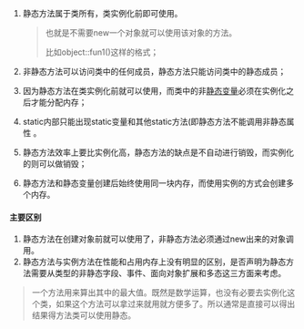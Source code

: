 1. 静态方法属于类所有，类实例化前即可使用。
   
   > 也就是不需要new一个对象就可以使用该对象的方法。
   > 
   > 比如object::fun1()这样的格式；

2. 非静态方法可以访问类中的任何成员，静态方法只能访问类中的静态成员；

3. 因为静态方法在类实例化前就可以使用，而类中的非[静态变量](https://so.csdn.net/so/search?q=静态变量&spm=1001.2101.3001.7020)必须在实例化之后才能分配内存；

4. static内部只能出现static变量和其他static方法(即静态方法不能调用非静态属性 。

5. 静态方法效率上要比实例化高，静态方法的缺点是不自动进行销毁，而实例化的则可以做销毁；

6. 静态方法和静态变量创建后始终使用同一块内存，而使用实例的方式会创建多个内存。

#### **主要区别**

1. 静态方法在创建对象前就可以使用了，非静态方法必须通过new出来的对象调用。
2. 静态方法与实例方法在性能和占用内存上没有明显的区别，是否声明为静态方法需要从类型的非静态字段、事件、面向对象扩展和多态这三方面来考虑。

> 一个方法用来算出其中的最大值。既然是数学运算，也没有必要去实例化这个类，如果这个方法可以拿过来就用就方便多了。所以通常是直接可以得出结果得方法类可以使用静态。